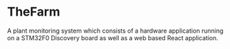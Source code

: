 # TheFarm
A plant monitoring system which consists of a hardware application running on a STM32F0 Discovery board as well as a web based React application. 


